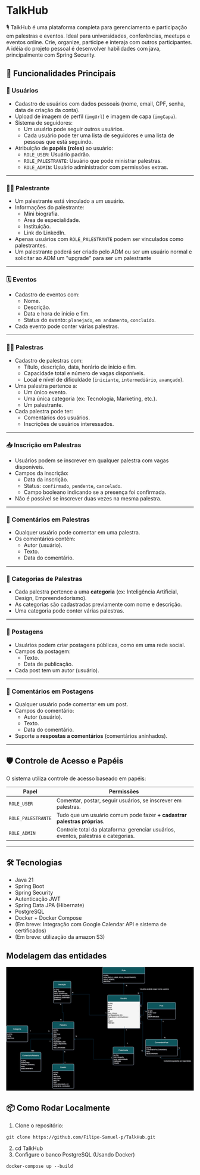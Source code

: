# TalkHub

🎙️ TalkHub é uma plataforma completa para gerenciamento e participação em palestras e eventos. Ideal para universidades, conferências, meetups e eventos online. Crie, organize, participe e interaja com outros participantes.
A idéia do projeto pessoal é desenvolver habilidades com java, principalmente com Spring Security.

## 🧩 Funcionalidades Principais

### 👥 Usuários

- Cadastro de usuários com dados pessoais (nome, email, CPF, senha, data de criação da conta).
- Upload de imagem de perfil (`imgUrl`) e imagem de capa (`imgCapa`).
- Sistema de seguidores:
    - Um usuário pode seguir outros usuários.
    - Cada usuário pode ter uma lista de seguidores e uma lista de pessoas que está seguindo.
- Atribuição de **papéis (roles)** ao usuário:
    - `ROLE_USER`: Usuário padrão.
    - `ROLE_PALESTRANTE`: Usuário que pode ministrar palestras.
    - `ROLE_ADMIN`: Usuário administrador com permissões extras.

---

### 🧑‍🏫 Palestrante

- Um palestrante está vinculado a um usuário.
- Informações do palestrante:
    - Mini biografia.
    - Área de especialidade.
    - Instituição.
    - Link do LinkedIn.
- Apenas usuários com `ROLE_PALESTRANTE` podem ser vinculados como palestrantes.
- Um palestrante poderá ser criado pelo ADM ou ser um usuário normal e solicitar ao ADM um "upgrade" para ser um palestrante

---

### 🗓️ Eventos

- Cadastro de eventos com:
    - Nome.
    - Descrição.
    - Data e hora de início e fim.
    - Status do evento: `planejado`, `em andamento`, `concluído`.
- Cada evento pode conter várias palestras.

---

### 🧑‍🏫 Palestras

- Cadastro de palestras com:
    - Título, descrição, data, horário de início e fim.
    - Capacidade total e número de vagas disponíveis.
    - Local e nível de dificuldade (`iniciante`, `intermediário`, `avançado`).
- Uma palestra pertence a:
    - Um único evento.
    - Uma única categoria (ex: Tecnologia, Marketing, etc.).
    - Um palestrante.
- Cada palestra pode ter:
    - Comentários dos usuários.
    - Inscrições de usuários interessados.

---

### 📥 Inscrição em Palestras

- Usuários podem se inscrever em qualquer palestra com vagas disponíveis.
- Campos da inscrição:
    - Data da inscrição.
    - Status: `confirmado`, `pendente`, `cancelado`.
    - Campo booleano indicando se a presença foi confirmada.
- Não é possível se inscrever duas vezes na mesma palestra.

---

### 💬 Comentários em Palestras

- Qualquer usuário pode comentar em uma palestra.
- Os comentários contêm:
    - Autor (usuário).
    - Texto.
    - Data do comentário.

---

### 📂 Categorias de Palestras

- Cada palestra pertence a uma **categoria** (ex: Inteligência Artificial, Design, Empreendedorismo).
- As categorias são cadastradas previamente com nome e descrição.
- Uma categoria pode conter várias palestras.

---

### 📝 Postagens

- Usuários podem criar postagens públicas, como em uma rede social.
- Campos da postagem:
    - Texto.
    - Data de publicação.
- Cada post tem um autor (usuário).

---

### 💬 Comentários em Postagens

- Qualquer usuário pode comentar em um post.
- Campos do comentário:
    - Autor (usuário).
    - Texto.
    - Data do comentário.
- Suporte a **respostas a comentários** (comentários aninhados).

---

## 🛡️ Controle de Acesso e Papéis

O sistema utiliza controle de acesso baseado em papéis:

| Papel | Permissões |
|-------|------------|
| `ROLE_USER` | Comentar, postar, seguir usuários, se inscrever em palestras. |
| `ROLE_PALESTRANTE` | Tudo que um usuário comum pode fazer **+ cadastrar palestras próprias**. |
| `ROLE_ADMIN` | Controle total da plataforma: gerenciar usuários, eventos, palestras e categorias. |

---
## 🛠️ Tecnologias

- Java 21
- Spring Boot
- Spring Security
- Autenticação JWT
- Spring Data JPA (Hibernate)
- PostgreSQL
- Docker + Docker Compose
- (Em breve: Integração com Google Calendar API e sistema de certificados)
- (Em breve: utilização da amazon S3)

## Modelagem das entidades

<img src="src/main/java/filipeProject/example/authenticationJwt/images/TalkHub.drawio%20(1).png" alt="Modelagem do banco">

## 📦 Como Rodar Localmente

1. Clone o repositório:
```
git clone https://github.com/Filipe-Samuel-p/TalkHub.git 
```
2. cd TalkHub
3. Configure o banco PostgreSQL (Usando Docker)
``` 
docker-compose up --build
```

